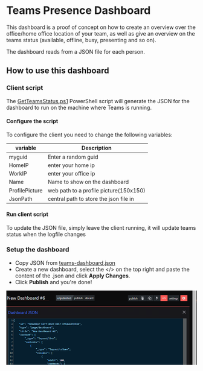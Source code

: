 # Teams Presence Dashboard
This dashboard is a proof of concept on how to create an overview over the office/home office location of your team, as well as give an overview on the teams status (available, offline, busy, presenting and so on).

The dashboard reads from a JSON file for each person.

## How to use this dashboard

### Client script
The [GetTeamsStatus.ps1](GetTeamsStatus.ps1) PowerShell script will generate the JSON for the dashboard to run on the machine where Teams is running.

#### Configure the script
To configure the client you need to change the following variables:

| variable | Description |
| ----------- | ----------- |
| myguid | Enter a random guid |
| HomeIP | enter your home ip |
| WorkIP | enter your office ip |
| Name | Name to show on the dashboard |
| ProfilePicture | web path to a profile picture(150x150) |
| JsonPath | central path to store the json file in |

#### Run client script
To update the JSON file, simply leave the client running, it will update teams status when the logfile changes

### Setup the dashboard
- Copy JSON from [teams-dashboard.json](teams-dashboard.json) 
- Create a new dashboard, select the </> on the top right and paste the content of the .json and click **Apply Changes**.
- Click **Publish** and you're done!

![editjson](editjson.png)

